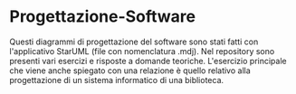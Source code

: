 # Progettazione-Software
Questi diagrammi di progettazione del software sono stati fatti con l'applicativo StarUML (file con nomenclatura .mdj).
Nel repository sono presenti vari esercizi e risposte a domande teoriche.
L'esercizio principale che viene anche spiegato con una relazione è quello relativo alla progettazione di un sistema informatico di una biblioteca.
